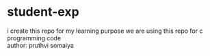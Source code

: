 # student-exp
i create this repo for my learning purpose
we are using this repo for c programming code 
<br>
author: pruthvi somaiya

